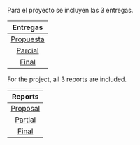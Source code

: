 Para el proyecto se incluyen las 3 entregas.

|Entregas|
|:-:|
|[Propuesta](E0)|
|[Parcial](E1)|
|[Final](E2)|

For the project, all 3 reports are included.

|Reports|
|:-:|
|[Proposal](E0)|
|[Partial](E1)|
|[Final](E2)|
